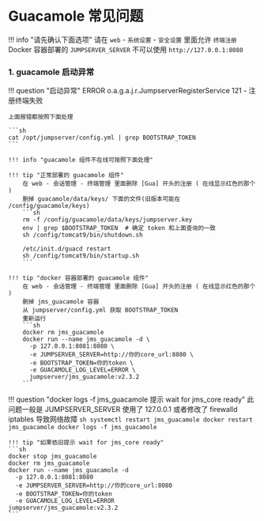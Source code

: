 # Guacamole 常见问题

!!! info "请先确认下面选项"
    请在 `web` - `系统设置` - `安全设置` 里面允许 `终端注册`  
    Docker 容器部署的 `JUMPSERVER_SERVER` 不可以使用 `http://127.0.0.1:8080`

### 1. guacamole 启动异常

!!! question "启动异常"
    ERROR o.a.g.a.j.r.JumpserverRegisterService 121 - 注册终端失败

    上面报错都按照下面处理

    ```sh
    cat /opt/jumpserver/config.yml | grep BOOTSTRAP_TOKEN
    ```

    !!! info "guacamole 组件不在线可按照下面处理"

    !!! tip "正常部署的 guacamole 组件"
        在 web - 会话管理 - 终端管理 里面删除 [Gua] 开头的注册 ( 在线显示红色的那个 )  
        删掉 guacamole/data/keys/ 下面的文件(旧版本可能在 /config/guacamole/keys)  
        ```sh
        rm -f /config/guacamole/data/keys/jumpserver.key
        env | grep $BOOTSTRAP_TOKEN  # 确定 token 和上面查询的一致
        sh /config/tomcat9/bin/shutdown.sh

        /etc/init.d/guacd restart
        sh /config/tomcat9/bin/startup.sh
        ```

    !!! tip "docker 容器部署的 guacamole 组件"
        在 web - 会话管理 - 终端管理 里面删除 [Gua] 开头的注册 ( 在线显示红色的那个 )  
        删掉 jms_guacamole 容器  
        从 jumpserver/config.yml 获取 BOOTSTRAP_TOKEN  
        重新运行  
        ```sh
        docker rm jms_guacamole
        docker run --name jms_guacamole -d \
          -p 127.0.0.1:8081:8080 \
          -e JUMPSERVER_SERVER=http://你的core_url:8080 \
          -e BOOTSTRAP_TOKEN=你的token \
          -e GUACAMOLE_LOG_LEVEL=ERROR \
          jumpserver/jms_guacamole:v2.3.2
        ```

!!! question "docker logs -f jms_guacamole 提示 wait for jms_core ready"
    此问题一般是 JUMPSERVER_SERVER 使用了 127.0.0.1 或者修改了 firewalld iptables 导致网络故障
    ```sh
    systemctl restart jms_guacamole
    docker restart jms_guacamole
    docker logs -f jms_guacamole
    ```

    !!! tip "如果依旧提示 wait for jms_core ready"
    ```sh
    docker stop jms_guacamole
    docker rm jms_guacamole
    docker run --name jms_guacamole -d
      -p 127.0.0.1:8081:8080
      -e JUMPSERVER_SERVER=http://你的core_url:8080
      -e BOOTSTRAP_TOKEN=你的token
      -e GUACAMOLE_LOG_LEVEL=ERROR
    jumpserver/jms_guacamole:v2.3.2
    ```

